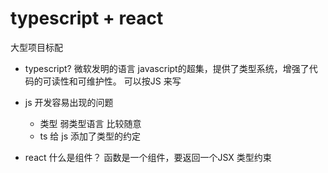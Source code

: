 # typescript + react
大型项目标配

- typescript?
    微软发明的语言
    javascript的超集，提供了类型系统，增强了代码的可读性和可维护性。
    可以按JS 来写

- js 开发容易出现的问题
    - 类型 弱类型语言 比较随意
    - ts 给 js 添加了类型的约定

- react 什么是组件？
    函数是一个组件，要返回一个JSX
    类型约束